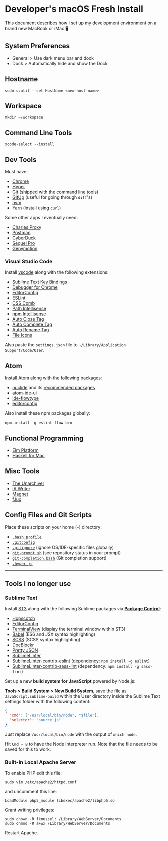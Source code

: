 # Developer's macOS Fresh Install

This document describes how I set up my development environment on a brand new MacBook or iMac 🖥

## System Preferences

* General > Use dark menu bar and dock
* Dock > Automatically hide and show the Dock

## Hostname

```
sudo scutil --set HostName <new-host-name>
```

## Workspace

```
mkdir ~/workspace
```

## Command Line Tools

```
xcode-select --install
```

## Dev Tools

Must have:

* [Chrome](https://www.google.com/chrome/)
* [Hyper](https://hyper.is/)
* [Git](http://git-scm.com/) (shipped with the command line tools)
* [GitUp](http://gitup.co/) (useful for going through `diff`'s)
* [nvm](https://github.com/creationix/nvm)
* [Yarn](https://yarnpkg.com/) (install using `curl`)

Some other apps I eventually need:

* [Charles Proxy](https://www.charlesproxy.com/)
* [Postman](https://www.getpostman.com/)
* [CyberDuck](https://cyberduck.io/)
* [Sequel Pro](http://www.sequelpro.com/)
* [Genymotion](https://www.genymotion.com/)

### Visual Studio Code

Install [vscode](https://code.visualstudio.com/) along with the following extensions:

* [Sublime Text Key Bindings](https://marketplace.visualstudio.com/items?itemName=ms-vscode.sublime-keybindings)
* [Debugger for Chrome](https://marketplace.visualstudio.com/items?itemName=msjsdiag.debugger-for-chrome)
* [EditorConfig](https://marketplace.visualstudio.com/items?itemName=EditorConfig.EditorConfig)
* [ESLint](https://marketplace.visualstudio.com/items?itemName=dbaeumer.vscode-eslint)
* [CSS Comb](https://marketplace.visualstudio.com/items?itemName=mrmlnc.vscode-csscomb)
* [Path Intellisense](https://marketplace.visualstudio.com/items?itemName=christian-kohler.path-intellisense)
* [npm Intellisense](https://marketplace.visualstudio.com/items?itemName=christian-kohler.npm-intellisense)
* [Auto Close Tag](https://marketplace.visualstudio.com/items?itemName=formulahendry.auto-close-tag)
* [Auto Complete Tag](https://marketplace.visualstudio.com/items?itemName=formulahendry.auto-complete-tag)
* [Auto Rename Tag](https://marketplace.visualstudio.com/items?itemName=formulahendry.auto-rename-tag)
* [File Icons](https://marketplace.visualstudio.com/items?itemName=file-icons.file-icons)

Also paste the `settings.json` file to `~/Library/Application Support/Code/User`.

## Atom

Install [Atom](https://atom.io/) along with the following packages:

* [nuclide](https://nuclide.io/docs/editor/setup/#macos__installation) and its [recommended packages](https://nuclide.io/docs/editor/setup/#post-installation__recommended-packages)
* [atom-ide-ui](https://atom.io/packages/atom-ide-ui)
* [ide-flowtype](https://github.com/flowtype/ide-flowtype)
* [editorconfig](https://atom.io/packages/editorconfig)

Also install these npm packages globally:

```
npm install -g eslint flow-bin
```

## Functional Programming

* [Elm Platform](https://guide.elm-lang.org/install.html)
* [Haskell for Mac](http://haskellformac.com/)

## Misc Tools

* [The Unarchiver](http://unarchiver.c3.cx/unarchiver)
* [iA Writer](https://ia.net/writer)
* [Magnet](http://magnet.crowdcafe.com/)
* [f.lux](https://justgetflux.com/)

## Config Files and Git Scripts

Place these scripts on your home (`~`) directory:

* [`.bash_profile`](./.bash_profile)
* [`.gitconfig`](./.gitconfig)
* [`.gitignore`](./.gitignore) (ignore OS/IDE-specific files globally)
* [`git-prompt.sh`](https://github.com/git/git/blob/master/contrib/completion/git-prompt.sh) (see repository status in your prompt)
* [`git-completion.bash`](https://github.com/git/git/blob/master/contrib/completion/git-completion.bash) (Git completion support)
* [`.hyper.js`](./.hyper.js)

---

## Tools I no longer use

### Sublime Text

Install [ST3](https://www.sublimetext.com/) along with the following Sublime packages via [**Package Control**](https://packagecontrol.io/):

* [Hopscotch](https://github.com/idleberg/Hopscotch.tmTheme)
* [EditorConfig](http://editorconfig.org/)
* [TerminalView](https://github.com/Wramberg/TerminalView) (display the terminal window within ST3)
* [Babel](https://github.com/babel/babel-sublime) (ES6 and JSX syntax highlighting)
* [SCSS](https://github.com/MarioRicalde/SCSS.tmbundle) (SCSS syntax highlighting)
* [DocBlockr](https://github.com/spadgos/sublime-jsdocs)
* [Pretty JSON](https://github.com/dzhibas/SublimePrettyJson)
* [SublimeLinter](http://www.sublimelinter.com/)
* [SublimeLinter-contrib-eslint](https://github.com/roadhump/SublimeLinter-eslint) (dependency: `npm install -g eslint`)
* [SublimeLinter-contrib-sass-lint](https://github.com/skovhus/SublimeLinter-contrib-sass-lint) (dependency: `npm install -g sass-lint`)

Set up a new **build system for JavaScript** powered by Node.js:

**Tools > Build System > New Build System**, save the file as `JavaScript.sublime-build` within the User directory inside the Sublime Text settings folder with the following content:

```json
{
  "cmd": ["/usr/local/bin/node", "$file"],
  "selector": "source.js"
}
```

Just replace `/usr/local/bin/node` with the output of `which node`.

Hit `Cmd + B` to have the Node interpreter run. Note that the file needs to be saved for this to work.

### Built-in Local Apache Server

To enable PHP edit this file:

```
sudo vim /etc/apache2/httpd.conf
```

and uncomment this line:

```
LoadModule php5_module libexec/apache2/libphp5.so
```

Grant writing privileges:

```
sudo chown -R fknussel: /Library/WebServer/Documents
sudo chmod -R a+wx /Library/WebServer/Documents
```

Restart Apache.
